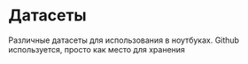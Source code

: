 # Датасеты
Различные датасеты для использования в ноутбуках. Github используется, просто как место для хранения
